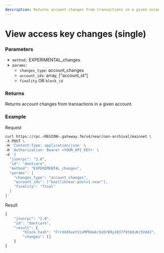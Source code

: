 ```yaml
---
description: Returns account changes from transactions in a given account.
---
```


# View access key changes (single)

### **Parameters**

- `method:` EXPERIMENTAL_changes
- `params:`
  - `changes_type`: account_changes
  - `account_ids`: array, ["account_id"]
  - `finality` OR `block_id`

### **Returns**

Returns account changes from transactions in a given account.

### **Example**

Request

```bash
curl https://rpc.<REGION>.gateway.fm/v4/near/non-archival/mainnet \
-X POST \
-H 'Content-Type: application/json' \
-H 'Authorization: Bearer <YOUR_API_KEY>' \
-d '{
  "jsonrpc": "2.0",
  "id": "dontcare",
  "method": "EXPERIMENTAL_changes",
  "params": {
    "changes_type": "account_changes",
    "account_ids": ["baziliknear.poolv1.near"],
    "finality": "final"
  }
}'
```

Result

```javascript
{
    "jsonrpc": "2.0",
    "id": "dontcare",
    "result": {
        "block_hash": "FrcV4XbxetVixMP6Hakc9zDrB9y2837f9t8duKz5VddJ",
        "changes": []
    }
}
```
